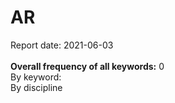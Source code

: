 <h1>AR</h1>Report date: 2021-06-03<br><br><b>Overall frequency of all keywords:</b> 0<br>By keyword:<br />By discipline